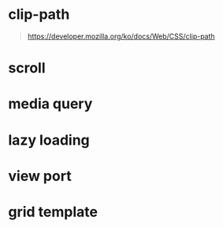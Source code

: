# clip-path
> https://developer.mozilla.org/ko/docs/Web/CSS/clip-path

# scroll

# media query

# lazy loading


# view port

# grid template